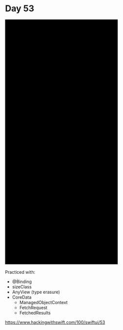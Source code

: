 # Day 53

![Day 53](Screenshot/day53.gif)

Practiced with:
- @Binding
- sizeClass
- AnyView (type erasure)
- CoreData
  - ManagedObjectContext
  - FetchRequest
  - FetchedResults

https://www.hackingwithswift.com/100/swiftui/53